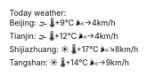 Today weather:  
Beijing: 🌫  🌡️+9°C 🌬️→4km/h  
Tianjin: 🌫  🌡️+12°C 🌬️→4km/h  
Shijiazhuang: ☀️   🌡️+17°C 🌬️↘8km/h  
Tangshan: ☀️   🌡️+14°C 🌬️→9km/h  
